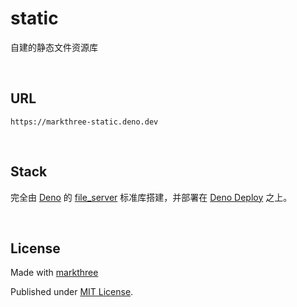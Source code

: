 # static

自建的静态文件资源库

<br />

## URL

```shell
https://markthree-static.deno.dev
```

<br />

## Stack

完全由 [Deno](https://deno.land/) 的 [file_server](https://deno.land/std@0.167.0/http/file_server.ts?s=serveDir) 标准库搭建，并部署在 [Deno Deploy](https://deno.com/deploy) 之上。

<br />

## License

Made with [markthree](https://github.com/markthree)

Published under [MIT License](./LICENSE).
